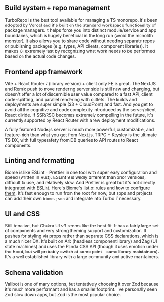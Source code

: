 
## Build system + repo management
TurboRepo is the best tool available for managing a TS monorepo. It's been adopted by Vercel and it's built on the standard workspace functionality of package managers. It helps force you into distinct module/service and app boundaries, which is hugely beneficial in the long run (avoid the monolith monster). It also allows you to share code without needing separate repos or publishing packages (e.g. types, API clients, component libraries). It makes CI extremely fast by recognizing what work needs to be performed based on the actual code changes.

## Frontend app framework
Vite + React Router 7 (library version) + client only FE is great. The NextJS and Remix push to move rendering server side is still new and changing, but doesn't offer a lot of discernible user value compared to a fast API, client code-splitting, and parallel rendering with outlets. The builds and deployments are super simple (S3 + CloudFront) and fast. And you get to avoid all the cognitive and code complexity introduced by the server/client React divide. If SSR/RSC becomes extremely compelling in the future, it's currently supported by React Router with a few deployment modifications.

A fully featured Node.js server is much more powerful, customizable, and feature-rich than what you get from Next.js. TRPC + Keysley is the ultimate TS DX, with full typesafety from DB queries to API routes to React components.

## Linting and formatting

Biome is like ESLint + Prettier in one tool with super easy configuration and speed (written in Rust). ESLint 9 is wildly different than prior versions, difficult to use, and relatively slow. And Prettier is great but it's not directly integrated with ESLint. Here's Biome's [list of rules](https://biomejs.dev/linter/rules/) and how to [configure them](https://biomejs.dev/linter/#configuration). It's fast enough to run from the root for now, but apps and projects can add their own `biome.json` and integrate into Turbo if necessary.

## UI and CSS

Still tenative, but Chakra UI v3 seems like the best fit. It has a fairly large set of components and very strong theming support and customization. It pushes for styling via props rather than separate CSS declarations, which is a much nicer DX. It's built on Ark (headless component library) and Zag (UI state machines) and uses the Panda CSS API (though it uses emotion under the hood, but will probably switch at some point - same library maintainers). It's a well established library with a large community and active maintainers.

## Schema validation

Valibot is one of many options, but tentatively choosing it over Zod because it's much more performant and has a smaller footprint. I've personally seen Zod slow down apps, but Zod is the most popular choice.